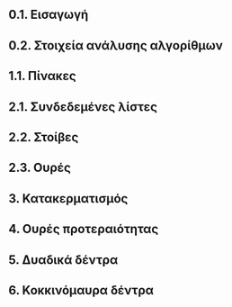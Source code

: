 

## 0.1. Εισαγωγή


## 0.2. Στοιχεία ανάλυσης αλγορίθμων


## 1.1. Πίνακες


## 2.1. Συνδεδεμένες λίστες


## 2.2. Στοίβες


## 2.3. Ουρές


## 3. Κατακερματισμός


## 4. Ουρές προτεραιότητας


## 5. Δυαδικά δέντρα


## 6. Κοκκινόμαυρα δέντρα








